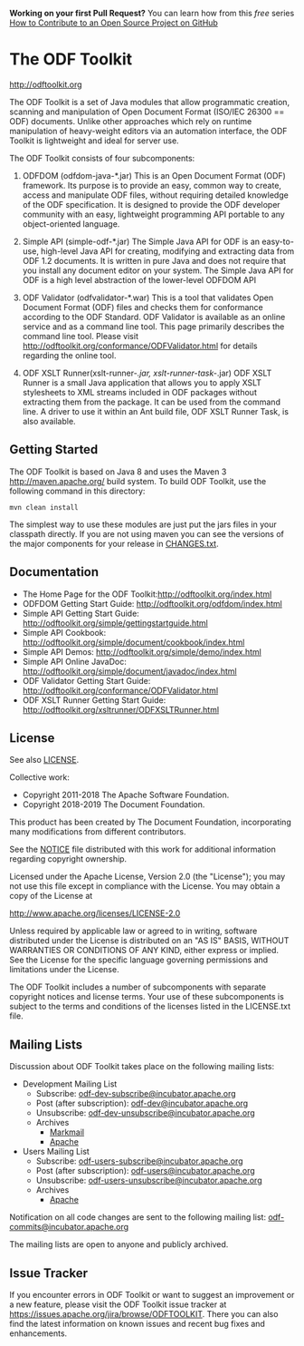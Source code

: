 **Working on your first Pull Request?** You can learn how from this *free* series [How to Contribute to an Open Source Project on GitHub](https://egghead.io/series/how-to-contribute-to-an-open-source-project-on-github)

# The ODF Toolkit

http://odftoolkit.org

The ODF Toolkit is a set of Java modules that allow programmatic
creation, scanning and manipulation of Open Document Format (ISO/IEC 26300 == ODF)
documents. Unlike other approaches which rely on runtime manipulation of heavy-weight
editors via an automation interface, the ODF Toolkit is lightweight and ideal for
server use.

The ODF Toolkit consists of four subcomponents:

1. ODFDOM (odfdom-java-*.jar)
    This is an Open Document Format (ODF) framework. Its purpose is to provide
    an easy, common way to create, access and manipulate ODF files, without
    requiring detailed knowledge of the ODF specification. It is designed to
    provide the ODF developer community with an easy, lightweight programming API
    portable to any object-oriented language.

2. Simple API (simple-odf-*.jar)
    The Simple Java API for ODF is an easy-to-use, high-level Java API
    for creating, modifying and extracting data from ODF 1.2 documents.
    It is written in pure Java and does not require that you install any
    document editor on your system. The Simple Java API for ODF is a high
    level abstraction of the lower-level ODFDOM API

3. ODF Validator (odfvalidator-*.war)
    This is a tool that validates Open Document Format (ODF) files and checks them
    for conformance according to the ODF Standard. ODF Validator is available as an
    online service and as a command line tool. This page primarily describes the
    command line tool. Please visit http://odftoolkit.org/conformance/ODFValidator.html for details regarding the online tool.

4. ODF XSLT Runner(xslt-runner-*.jar, xslt-runner-task-*.jar)
    ODF XSLT Runner is a small Java application that allows you to apply XSLT
    stylesheets to XML streams included in ODF packages without extracting them
    from the package. It can be used from the command line. A driver to use it
    within an Ant build file, ODF XSLT Runner Task, is also available.


## Getting Started

The ODF Toolkit is based on Java 8 and uses the Maven 3 <http://maven.apache.org/>
build system. To build ODF Toolkit, use the following command in this directory:

    mvn clean install

The simplest way to use these modules are just put the jars files in your classpath
directly. If you are not using maven you can see the versions of the major components for
your release in [CHANGES.txt](CHANGES.txt).

## Documentation

* The Home Page for the ODF Toolkit:http://odftoolkit.org/index.html
* ODFDOM Getting Start Guide: http://odftoolkit.org/odfdom/index.html
* Simple API Getting Start Guide: http://odftoolkit.org/simple/gettingstartguide.html
* Simple API Cookbook: http://odftoolkit.org/simple/document/cookbook/index.html
* Simple API Demos: http://odftoolkit.org/simple/demo/index.html
* Simple API Online JavaDoc: http://odftoolkit.org/simple/document/javadoc/index.html
* ODF Validator Getting Start Guide: http://odftoolkit.org/conformance/ODFValidator.html
* ODF XSLT Runner Getting Start Guide: http://odftoolkit.org/xsltrunner/ODFXSLTRunner.html

## License

See also [LICENSE](LICENSE).

Collective work:
* Copyright 2011-2018 The Apache Software Foundation.
* Copyright 2018-2019 The Document Foundation.

This product has been created by The Document Foundation, incorporating
many modifications from different contributors.

See the [NOTICE](NOTICE) file distributed with this work for additional information
regarding copyright ownership.

Licensed under the Apache License, Version 2.0 (the "License");
you may not use this file except in compliance with the License.
You may obtain a copy of the License at

 http://www.apache.org/licenses/LICENSE-2.0

Unless required by applicable law or agreed to in writing, software
distributed under the License is distributed on an "AS IS" BASIS,
WITHOUT WARRANTIES OR CONDITIONS OF ANY KIND, either express or implied.
See the License for the specific language governing permissions and
limitations under the License.

The ODF Toolkit includes a number of subcomponents with separate copyright
notices and license terms. Your use of these subcomponents is subject to
the terms and conditions of the licenses listed in the LICENSE.txt file.

## Mailing Lists

Discussion about ODF Toolkit takes place on the following mailing lists:

* Development Mailing List
  * Subscribe: odf-dev-subscribe@incubator.apache.org
  * Post (after subscription): odf-dev@incubator.apache.org
  * Unsubscribe: odf-dev-unsubscribe@incubator.apache.org
  * Archives
    * [Markmail](http://markmail.org/search/+list:org.apache.incubator.odf-dev/)
    * [Apache](http://mail-archives.apache.org/mod_mbox/incubator-odf-dev/)
* Users Mailing List
  * Subscribe: odf-users-subscribe@incubator.apache.org
  * Post (after subscription): odf-users@incubator.apache.org
  * Unsubscribe: odf-users-unsubscribe@incubator.apache.org
  * Archives
    * [Apache](http://mail-archives.apache.org/mod_mbox/incubator-odf-users/)

Notification on all code changes are sent to the following mailing list: odf-commits@incubator.apache.org

The mailing lists are open to anyone and publicly archived.


## Issue Tracker

If you encounter errors in ODF Toolkit or want to suggest an improvement or
a new feature, please visit the ODF Toolkit issue tracker at
https://issues.apache.org/jira/browse/ODFTOOLKIT. There you can also find the
latest information on known issues and recent bug fixes and enhancements.
